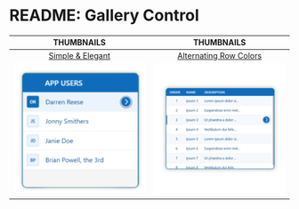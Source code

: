 # README: Gallery Control


| THUMBNAILS | THUMBNAILS |
|:--------:|:--------:|
| <a href="Simple-Elegant.md">Simple & Elegant | <a href="Simple-Elegant.md">Alternating Row Colors</a> |
|<a href="Simple-Elegant.md"><img src="Images/Gallery-Simple-Elegant.png" alt="Alt text description" /></a> | <img src="Images/Gallery-Alternating-Background.png" alt="Alt text description" /></a> |
